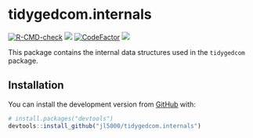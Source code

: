 # tidygedcom.internals

<!-- badges: start -->

[![R-CMD-check](https://github.com/jl5000/tidygedcom.internals/workflows/R-CMD-check/badge.svg)](https://github.com/jl5000/tidygedcom.internals/actions)
[![](https://codecov.io/gh/jl5000/tidygedcom.internals/branch/master/graph/badge.svg)](https://codecov.io/gh/jl5000/tidygedcom.internals)
[![CodeFactor](https://www.codefactor.io/repository/github/jl5000/tidygedcom.internals/badge)](https://www.codefactor.io/repository/github/jl5000/tidygedcom.internals)
[![](https://img.shields.io/badge/lifecycle-maturing-blue.svg)](https://www.tidyverse.org/lifecycle/#maturing)
<!-- badges: end -->

This package contains the internal data structures used in the `tidygedcom` package.

## Installation

You can install the development version from [GitHub](https://github.com/)
with:

``` r
# install.packages("devtools")
devtools::install_github("jl5000/tidygedcom.internals")
```

